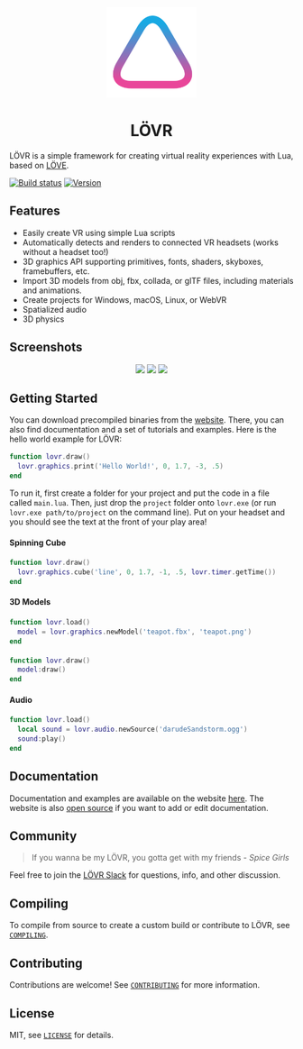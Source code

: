 <p align="center"><a href="http://lovr.org"><img src="src/resources/logo.png" width="160"></a></p>

<h1 align="center">LÖVR</h1>

LÖVR is a simple framework for creating virtual reality experiences with Lua, based on [LÖVE](http://love2d.org).

[![Build status](https://ci.appveyor.com/api/projects/status/alx3kdi35bmxka8c/branch/master?svg=true)](https://ci.appveyor.com/project/bjornbytes/lovr/branch/master)
[![Version](https://img.shields.io/github/release/bjornbytes/lovr.svg?label=version)](https://github.com/bjornbytes/lovr/releases)

Features
---

- Easily create VR using simple Lua scripts
- Automatically detects and renders to connected VR headsets (works without a headset too!)
- 3D graphics API supporting primitives, fonts, shaders, skyboxes, framebuffers, etc.
- Import 3D models from obj, fbx, collada, or glTF files, including materials and animations.
- Create projects for Windows, macOS, Linux, or WebVR
- Spatialized audio
- 3D physics

Screenshots
---

<p align="center">
  <span><img src="http://lovr.org/static/img/wattle.jpg" width="32%"/></span>
  <span><img src="http://lovr.org/static/img/levrage.jpg" width="32%"/></span>
  <span><img src="http://lovr.org/static/img/planets.jpg" width="32%"/></span>
</p>

Getting Started
---

You can download precompiled binaries from the [website](https://lovr.org).  There, you
can also find documentation and a set of tutorials and examples.  Here is the hello world example
for LÖVR:

```lua
function lovr.draw()
  lovr.graphics.print('Hello World!', 0, 1.7, -3, .5)
end
```

To run it, first create a folder for your project and put the code in a file called `main.lua`.
Then, just drop the `project` folder onto `lovr.exe` (or run `lovr.exe path/to/project` on the
command line).  Put on your headset and you should see the text at the front of your play area!

#### Spinning Cube

```lua
function lovr.draw()
  lovr.graphics.cube('line', 0, 1.7, -1, .5, lovr.timer.getTime())
end
```

#### 3D Models

```lua
function lovr.load()
  model = lovr.graphics.newModel('teapot.fbx', 'teapot.png')
end

function lovr.draw()
  model:draw()
end
```

#### Audio

```lua
function lovr.load()
  local sound = lovr.audio.newSource('darudeSandstorm.ogg')
  sound:play()
end
```

Documentation
---

Documentation and examples are available on the website [here](https://lovr.org/docs).  The website is also [open source](https://github.com/bjornbytes/lovr-docs) if you want to add or edit documentation.

Community
---

> If you wanna be my LÖVR, you gotta get with my friends
> *- Spice Girls*

Feel free to join the [LÖVR Slack](https://join.slack.com/ifyouwannabemylovr/shared_invite/MTc5ODk2MjE0NDM3LTE0OTQxMTIyMDEtMzdhOGVlODFhYg) for questions, info, and other discussion.

Compiling
---

To compile from source to create a custom build or contribute to LÖVR, see
[`COMPILING`](COMPILING.md).

Contributing
---

Contributions are welcome!  See [`CONTRIBUTING`](CONTRIBUTING.md) for more information.

License
---

MIT, see [`LICENSE`](LICENSE) for details.

